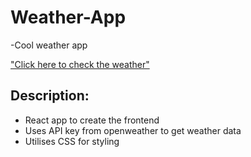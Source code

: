 # Weather-App
-Cool weather app

<a href = "http://WalidF123.github.io/Weather-App">"Click here to check the weather"</a>



## Description:
- React app to create the frontend
- Uses API key from openweather to get weather data
- Utilises CSS for styling
